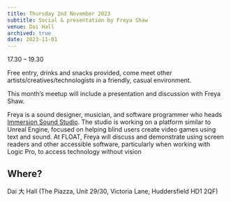 ```yaml
---
title: Thursday 2nd November 2023
subtitle: Social & presentation by Freya Shaw
venue: Dai Hall
archived: true
date: 2023-11-01
---
```


17.30 – 19.30

Free entry, drinks and snacks provided, come meet other artists/creatives/technologists in a friendly, casual environment.

This month’s meetup will include a presentation and discussion with Freya Shaw.

Freya is a sound designer, musician, and software programmer who heads [Immersion Sound Studio](https://immersionsoundstudio.co.uk/). The studio is working on a platform similar to Unreal Engine, focused on helping blind users create video games using text and sound. At FLOAT, Freya will discuss and demonstrate using screen readers and other accessible software, particularly when working with Logic Pro, to access technology without vision

## Where?

Dai 大 Hall (The Piazza, Unit 29/30, Victoria Lane, Huddersfield HD1 2QF)